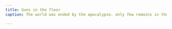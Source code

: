 ```yaml
---
title: Guns in the floor
caption: The world was ended by the apocalypse. only few remains in the earth. this is one of them...

---
```

